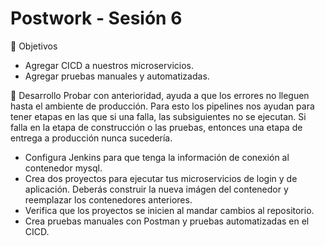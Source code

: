 # Postwork - Sesión 6 

🎯 Objetivos
* Agregar CICD a nuestros microservicios.
* Agregar pruebas manuales y automatizadas.


🚀 Desarrollo
Probar con anterioridad, ayuda a que los errores no lleguen hasta el ambiente de producción. Para esto los pipelines nos ayudan para tener etapas en las que si una falla, las subsiguientes no se ejecutan. Si falla en la etapa de construcción o las pruebas, entonces una etapa de entrega a producción nunca sucedería.
* Configura Jenkins para que tenga la información de conexión al contenedor mysql.
* Crea dos proyectos para ejecutar tus microservicios de login y de aplicación. Deberás construir la nueva imágen del contenedor y reemplazar los contenedores anteriores.
* Verifica que los proyectos se inicien al mandar cambios al repositorio.
* Crea pruebas manuales con Postman y pruebas automatizadas en el CICD.



